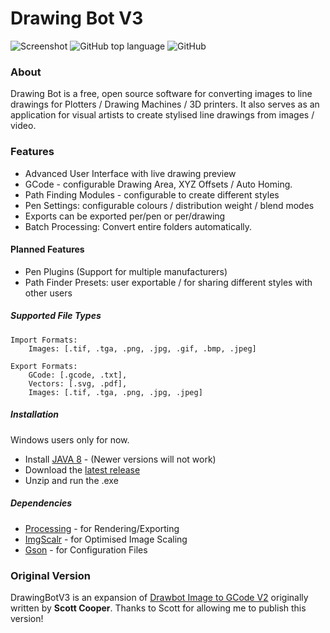 # Drawing Bot V3
![Screenshot](https://github.com/SonarSonic/Drawbot_image_to_gcode_v3/blob/master/images/ScreenshotV3.JPG?raw=true)
![GitHub top language](https://img.shields.io/github/languages/top/SonarSonic/DrawingBotV3)
![GitHub](https://img.shields.io/github/license/SonarSonic/DrawingBotV3)

### About
Drawing Bot is a free, open source software for converting images to line drawings for Plotters / Drawing Machines / 3D printers. It also serves as an application for visual artists to create stylised line drawings from images / video.


### Features
- Advanced User Interface with live drawing preview
- GCode - configurable Drawing Area, XYZ Offsets / Auto Homing.
- Path Finding Modules - configurable to create different styles
- Pen Settings: configurable colours / distribution weight / blend modes
- Exports can be exported per/pen or per/drawing
- Batch Processing: Convert entire folders automatically.

#### Planned Features
- Pen Plugins (Support for multiple manufacturers)
- Path Finder Presets: user exportable / for sharing different styles with other users

##### Supported File Types
```text
Import Formats: 
    Images: [.tif, .tga, .png, .jpg, .gif, .bmp, .jpeg] 
       
Export Formats: 
    GCode: [.gcode, .txt],
    Vectors: [.svg, .pdf],
    Images: [.tif, .tga, .png, .jpg, .jpeg]
```

##### Installation
Windows users only for now.
- Install [JAVA 8](https://www.java.com/en/download/) - (Newer versions will not work)
- Download the [latest release](https://github.com/SonarSonic/DrawingBotV3/releases)
- Unzip and run the .exe

##### Dependencies

- [Processing](https://github.com/processing/processing) - for Rendering/Exporting
- [ImgScalr](https://github.com/rkalla/imgscalr) - for Optimised Image Scaling
- [Gson](https://github.com/google/gson) - for Configuration Files

### Original Version
DrawingBotV3 is an expansion of [Drawbot Image to GCode V2](https://github.com/Scott-Cooper/Drawbot_image_to_gcode_v2) originally written by **Scott Cooper**. Thanks to Scott for allowing me to publish this version!
